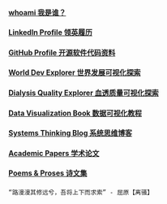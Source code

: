 #### [whoami 我是谁？](whoami.md)
#### [LinkedIn Profile 领英履历](https://www.linkedin.com/in/wcj365)
#### [GitHub Profile 开源软件代码资料](https://github.com/wcj365)
#### [World Dev Explorer 世界发展可视化探索](http://www.worlddev.xyz)
#### [Dialysis Quality Explorer 血透质量可视化探索](https://public.tableau.com/profile/wcj365)
#### [Data Visualization Book 数据可视化教程](http://wcj365.gitee.io/plotly)
#### [Systems Thinking Blog 系统思维博客](http://systems-thinker.blogspot.com)
#### [Academic Papers 学术论文](papers/README.md)
#### [Poems & Proses 诗文集](http://wcj365.github.io/love) 
~~~~
“路漫漫其修远兮，吾将上下而求索” - 屈原【离骚】
~~~~
